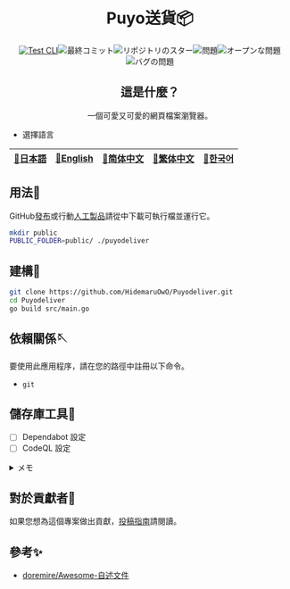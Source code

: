 <div align="center">

# Puyo送貨📦

<!-- s;HidemaruOwO/Puyodeliver;User/Repository;g -->

[![Test CLI](https://github.com/HidemaruOwO/Puyodeliver/actions/workflows/test.yml/badge.svg)](https://github.com/HidemaruOwO/Puyodeliver/actions/workflows/test.yml)![最終コミット](https://img.shields.io/github/last-commit/HidemaruOwO/Puyodeliver?style=flat-square)![リポジトリのスター](https://img.shields.io/github/stars/HidemaruOwO/Puyodeliver?style=flat-square)![問題](https://img.shields.io/github/issues/HidemaruOwO/Puyodeliver?style=flat-square)![オープンな問題](https://img.shields.io/github/issues-raw/HidemaruOwO/Puyodeliver?style=flat-square)![バグの問題](https://img.shields.io/github/issues/HidemaruOwO/Puyodeliver/bug?style=flat-square)

<!-- ![image](https://github.com/HidemaruOwO/Puyodeliver/assets/82384920/bf4ccddf-3eae-4fae-97f4-d2b59bec919f) -->

## 這是什麼？

一個可愛又可愛的網頁檔案瀏覽器。

</div>

-   選擇語言

<table>
  <thead>
    <tr>
      <th style="text-align:center"><a href="README.md">🎌日本語</a></th>
      <th style="text-align:center"><a href="README.en.md">🤡English</a></th>
      <th style="text-align:center"><a href="README.zh-CN.md">🐉简体中文</a></th>
      <th style="text-align:center"><a href="README.zh-TW.md">🍜繁体中文</a></th>
      <th style="text-align:center"><a href="README.ko.md">🌸한국어</a></th>
    </tr>
  </thead>
</table>

## 用法💨

GitHub[發布](https://github.com/HidemaruOwO/Puyodeliver/releases)或行動[人工製品](https://github.com/HidemaruOwO/Puyodeliver/actions/workflows/build.yml)請從中下載可執行檔並運行它。

```bash
mkdir public
PUBLIC_FOLDER=public/ ./puyodeliver
```

<!-- ## Install 😊 -->

<!-- このスクリプトを実行してください。 -->

<!-- ```bash -->

<!-- ./install.sh -->

<!-- ``` -->

## 建構🔨

```bash
git clone https://github.com/HidemaruOwO/Puyodeliver.git
cd Puyodeliver
go build src/main.go
```

## 依賴關係🪡

要使用此應用程序，請在您的路徑中註冊以下命令。

-   `git`

## 儲存庫工具🔧

-   [ ] Dependabot 設定
-   [ ] CodeQL 設定

<details>
<summary>メモ</summary>

-   Dependabot 設定
    -   `.github/dependabot.yml`的`package-ecosystem`將值設為（例如 npm、yarn、pip）
-   CodeQL 設定
    -   <https://dev.classmethod.jp/articles/github-code-scanning/>
    -   [支援的語言](https://codeql.github.com/docs/codeql-overview/supported-languages-and-frameworks/)

</details>

## 對於貢獻者🤝

如果您想為這個專案做出貢獻，[投稿指南](docs/README.md)請閱讀。

## 參考✨

-   [doremire/Awesome-自述文件](https://github.com/doremire/Awesome-README)
